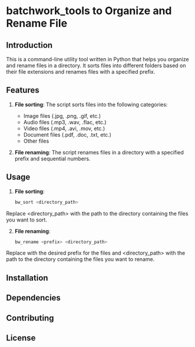 # batchwork_tools to Organize and Rename File

## Introduction
This is a command-line utility tool written in Python that helps you organize and rename files in a directory. It sorts files into different folders based on their file extensions and renames files with a specified prefix.

## Features

1. **File sorting**: The script sorts files into the following categories:
   - Image files (.jpg, .png, .gif, etc.)
   - Audio files (.mp3, .wav, .flac, etc.)
   - Video files (.mp4, .avi, .mov, etc.)
   - Document files (.pdf, .doc, .txt, etc.)
   - Other files

2. **File renaming**: The script renames files in a directory with a specified prefix and sequential numbers.


## Usage

1. **File sorting**:
    ```bash
   bw_sort <directory_path>

Replace <directory_path> with the path to the directory containing the files you want to sort.

2. **File renaming**:
    ```bash
    bw_rename <prefix> <directory_path>

Replace <prefix> with the desired prefix for the files and <directory_path> with the path to the directory containing the files you want to rename.

## Installation

## Dependencies

## Contributing
## License

